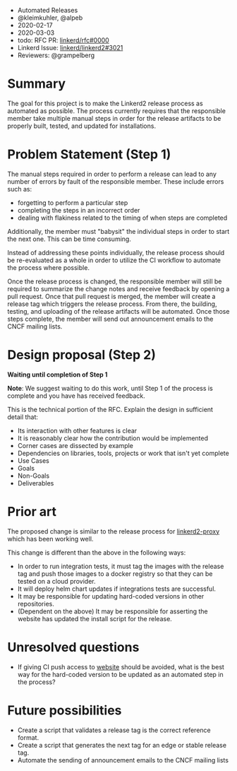 - Automated Releases
- @kleimkuhler, @alpeb
- 2020-02-17
- 2020-03-03
- todo: RFC PR: [linkerd/rfc#0000](https://github.com/linkerd/rfc/pull/0000)
- Linkerd Issue: [linkerd/linkerd2#3021](https://github.com/linkerd/linkerd2/issues/3021)
- Reviewers: @grampelberg

# Summary

[summary]: #summary

The goal for this project is to make the Linkerd2 release process as automated
as possible. The process currently requires that the responsible member take
multiple manual steps in order for the release artifacts to be properly built,
tested, and updated for installations.

# Problem Statement (Step 1)

[problem-statement]: #problem-statement

The manual steps required in order to perform a release can lead to any number
of errors by fault of the responsible member. These include errors such as: 
- forgetting to perform a particular step
- completing the steps in an incorrect order
- dealing with flakiness related to the timing of when steps are completed

Additionally, the member must "babysit" the individual steps in order to start
the next one. This can be time consuming.

Instead of addressing these points individually, the release process should be
re-evaluated as a whole in order to utilize the CI workflow to automate the
process where possible.

Once the release process is changed, the responsible member will still be
required to summarize the change notes and receive feedback by opening a pull
request. Once that pull request is merged, the member will create a release
tag which triggers the release process. From there, the building, testing, and
uploading of the release artifacts will be automated. Once those steps
complete, the member will send out announcement emails to the CNCF mailing
lists.

# Design proposal (Step 2)

**Waiting until completion of Step 1**

[design-proposal]: #design-proposal

**Note**: We suggest waiting to do this work, until Step 1 of the process is complete and you have has received feedback.

This is the technical portion of the RFC. Explain the design in sufficient detail that:

- Its interaction with other features is clear
- It is reasonably clear how the contribution would be implemented
- Corner cases are dissected by example
- Dependencies on libraries, tools, projects or work that isn't yet complete
- Use Cases
- Goals
- Non-Goals
- Deliverables

# Prior art

[prior-art]: #prior-art

The proposed change is similar to the release process for [linkerd2-proxy](https://github.com/linkerd/linkerd2-proxy)
which has been working well.

This change is different than the above in the following ways:
- In order to run integration tests, it must tag the images with the release
  tag and push those images to a docker registry so that they can be tested on
  a cloud provider.
- It will deploy helm chart updates if integrations tests are successful.
- It may be responsible for updating hard-coded versions in other repositories.
- (Dependent on the above) It may be responsible for asserting the website has
  updated the install script for the release.

# Unresolved questions

[unresolved-questions]: #unresolved-questions

- If giving CI push access to [website](https://github.com/linkerd/website) should be avoided, what is the best way
  for the hard-coded version to be updated as an automated step in the process?

# Future possibilities

[future-possibilities]: #future-possibilities

- Create a script that validates a release tag is the correct reference
  format.
- Create a script that generates the next tag for an edge or stable release
  tag.
- Automate the sending of announcement emails to the CNCF mailing lists
